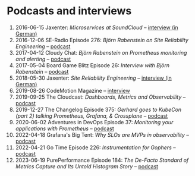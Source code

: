 # Podcasts and interviews

1. 2016-06-15 Jaxenter: _Microservices at SoundCloud_ – [interview (in German)](https://jaxenter.de/microservices-interview-soundcloud-43191)
1. 2016-12-06 SE-Radio Episode 276: _Björn Rabenstein on Site Reliability Engineering_ – [podcast](https://www.se-radio.net/2016/12/se-radio-episode-276-bjorn-rabenstein-on-site-reliability-engineering/)
1. 2017-04-12 Cloudy Chat: _Björn Rabenstein on Prometheus monitoring and alerting_ – [podcast](https://www.mixcloud.com/cloudychat/bjorn-rabenstein-on-prometheus-monitoring-and-alerting/)
1. 2017-05-04 Board Game Blitz Episode 26: _Interview with Björn Rabenstein_ – [podcast](http://www.boardgameblitz.com/posts/60/episode-26-interview-with-bjorn-rabenstein)
1. 2018-05-30 Jaxenter: _Site Reliability Engineering_ – [interview (in German)](https://jaxenter.de/site-reliability-engineering-interview-78032)
1. 2019-08-26 CodeMotion Magazine – [interview](https://www.codemotion.com/magazine/dev-hub/cloud-manager/interview-with-bjorn-rabenstein-codemotion-berlin-2018/)
1. 2019-09-25 The Cloudcast: _Dashboards, Metrics and Observability_ – [podcast](https://www.thecloudcast.net/2019/09/dashboards-metrics-and-observability.html)
1. 2019-12-27 The Changelog Episode 375: _Gerhard goes to KubeCon (part 2) talking Prometheus, Grafana, & Crossplane_ – [podcast](https://changelog.com/podcast/375)
1. 2020-06-02 Adventures in DevOps Episode 37: _Monitoring your applications with Prometheus_ – [podcast](https://devchat.tv/adventures-in-devops/devops-037-monitoring-your-applications-with-prometheus-with-bjorn-rabenstein/)
1. 2022-04-18 Grafana's Big Tent: _Why SLOs are MVPs in observability_ – [podcast](https://bigtent.fm/3)
1. 2022-04-21 Go Time Episode 226: _Instrumentation for Gophers_ – [podcast](https://changelog.com/gotime/226)
1. 2023-06-19 PurePerformance Episode 184: _The De-Facto Standard of Metrics Capture and Its Untold Histogram Story_ – [podcast](https://www.spreaker.com/user/pureperformance/puerperformance-ep184-beorn-prometheus)
